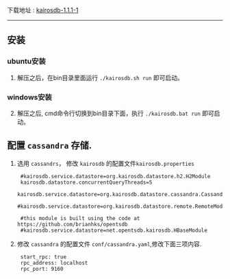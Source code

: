 下载地址 : [kairosdb-1.1.1-1](http://pan.baidu.com/s/1hstYDUG)
****
## 安装

### ubuntu安装  
1. 解压之后，在bin目录里面运行 `./kairosdb.sh run` 即可启动。

### windows安装
2. 解压之后, cmd命令行切换到bin目录下面，执行 `./kairosdb.bat run` 即可启动。

## 配置 `cassandra` 存储.
1. 选用 `cassandrs`， 修改 `kairosdb` 的配置文件`kairosdb.properties`

        #kairosdb.service.datastore=org.kairosdb.datastore.h2.H2Module
        kairosdb.datastore.concurrentQueryThreads=5
        kairosdb.service.datastore=org.kairosdb.datastore.cassandra.CassandraModule
        #kairosdb.service.datastore=org.kairosdb.datastore.remote.RemoteModule
        
        #this module is built using the code at https://github.com/brianhks/opentsdb
        #kairosdb.service.datastore=net.opentsdb.kairosdb.HBaseModule

2. 修改 `cassandra` 的配置文件 `conf/cassandra.yaml`,修改下面三项内容.

        start_rpc: true
        rpc_address: localhost
        rpc_port: 9160